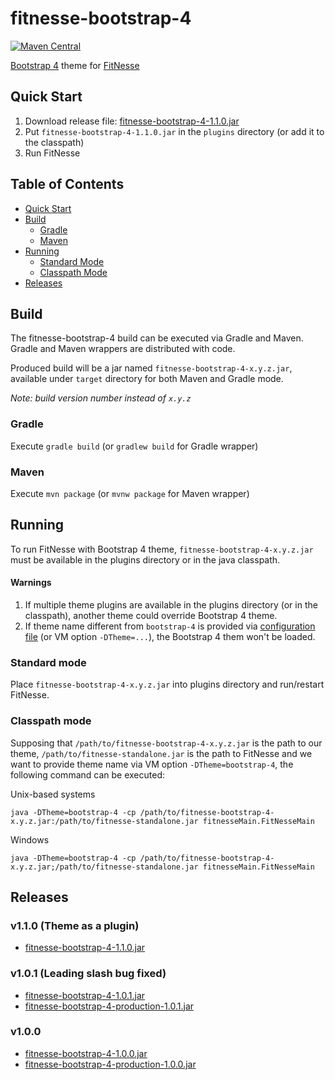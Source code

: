 # fitnesse-bootstrap-4
[![Maven Central](https://img.shields.io/maven-central/v/com.github.gun88/fitnesse-bootstrap-4.svg?label=Maven%20Central)](https://search.maven.org/search?q=g:%22com.github.gun88%22%20AND%20a:%22fitnesse-bootstrap-4%22)

[Bootstrap 4](https://getbootstrap.com/)  theme for [FitNesse](http://fitnesse.org/)

## Quick Start
1. Download release file: [fitnesse-bootstrap-4-1.1.0.jar](https://github.com/gun88/fitnesse-bootstrap-4/releases/download/v1.1.0/fitnesse-bootstrap-4-1.1.0.jar)
2. Put `fitnesse-bootstrap-4-1.1.0.jar` in the `plugins` directory (or add it to the classpath)
3. Run FitNesse

## Table of Contents

- [Quick Start](#quick-start)
- [Build](#build)
  - [Gradle](#gradle)
  - [Maven](#maven)
- [Running](#running)
  - [Standard Mode](#standard-mode)
  - [Classpath Mode](#classpath-mode)
- [Releases](#releases)

## Build
The fitnesse-bootstrap-4 build can be executed via Gradle and Maven. Gradle and Maven 
wrappers are distributed with code.

Produced build will be a jar named `fitnesse-bootstrap-4-x.y.z.jar`, available under `target` directory for both Maven and Gradle mode.

*Note: build version number instead of `x.y.z`*

### Gradle
Execute `gradle build` (or `gradlew build` for Gradle wrapper)
### Maven
Execute `mvn package` (or `mvnw package` for Maven wrapper)

## Running
To run FitNesse with Bootstrap 4 theme, `fitnesse-bootstrap-4-x.y.z.jar` must be available in the plugins 
directory or in the java classpath.

#### Warnings
1. If multiple theme plugins are available in the plugins directory (or in the classpath), another theme 
could override Bootstrap 4 theme.
2. If theme name different from `bootstrap-4` is provided via [configuration file](http://fitnesse.org/FitNesse.UserGuide.AdministeringFitNesse.ConfigurationFile) 
(or VM option `-DTheme=...`), the Bootstrap 4 them won't be loaded.

### Standard mode
Place `fitnesse-bootstrap-4-x.y.z.jar` into plugins directory and run/restart FitNesse.

### Classpath mode
Supposing that `/path/to/fitnesse-bootstrap-4-x.y.z.jar` is the path to our theme, `/path/to/fitnesse-standalone.jar` is 
the path to FitNesse and we want to provide theme name via VM option `-DTheme=bootstrap-4`, the following command can be 
executed:

Unix-based systems
```
java -DTheme=bootstrap-4 -cp /path/to/fitnesse-bootstrap-4-x.y.z.jar:/path/to/fitnesse-standalone.jar fitnesseMain.FitNesseMain
```
Windows
```
java -DTheme=bootstrap-4 -cp /path/to/fitnesse-bootstrap-4-x.y.z.jar;/path/to/fitnesse-standalone.jar fitnesseMain.FitNesseMain
```

## Releases
### v1.1.0 (Theme as a plugin)
 - [fitnesse-bootstrap-4-1.1.0.jar](https://github.com/gun88/fitnesse-bootstrap-4/releases/download/v1.1.0/fitnesse-bootstrap-4-1.1.0.jar)

### v1.0.1 (Leading slash bug fixed)
 - [fitnesse-bootstrap-4-1.0.1.jar](https://github.com/gun88/fitnesse-bootstrap-4/releases/download/v1.1.0/fitnesse-bootstrap-4-1.0.1.jar)
 - [fitnesse-bootstrap-4-production-1.0.1.jar](https://github.com/gun88/fitnesse-bootstrap-4/releases/download/v1.1.0/fitnesse-bootstrap-4-production-1.0.1.jar)


### v1.0.0
 - [fitnesse-bootstrap-4-1.0.0.jar](https://github.com/gun88/fitnesse-bootstrap-4/releases/download/v1.0.0/fitnesse-bootstrap-4-1.0.0.jar)
 - [fitnesse-bootstrap-4-production-1.0.0.jar](https://github.com/gun88/fitnesse-bootstrap-4/releases/download/v1.0.0/fitnesse-bootstrap-4-production-1.0.0.jar)
